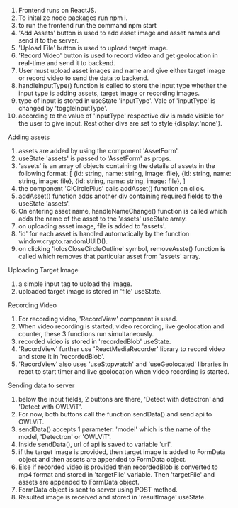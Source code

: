 1. Frontend runs on ReactJS.
2. To initalize node packages run npm i.
3. to run the frontend run the command npm start
4. 'Add Assets' button is used to add asset image and asset names and send it to the server. 
5. 'Upload File' button is used to upload target image.
6. 'Record Video' button is used to record video and get geolocation in real-time and send it to backend.
7. User must upload asset images and name and give either target image or record video to send the data to backend.
8. handleInputType() function is called to store the input type whether the input type is adding assets, target image or recording images.
9. type of input is stored in useState 'inputType'. Vale of 'inputType' is changed by 'toggleInputType'.
10. according to the value of 'inputType' respective div is made visible for the user to give input. Rest other divs are set to style {display:'none'}.

Adding assets
1. assets are added by using the component 'AssetForm'.
2. useState 'assets' is passed to 'AssetForm' as props.
3. 'assets' is an array of objects containing the details of assets in the following format:
    [
        {id: string, name: string, image: file},
        {id: string, name: string, image: file},
        {id: string, name: string, image: file},
    ]
4. the component 'CiCirclePlus' calls addAsset() function on click.
5. addAsset() function adds another div containing required fields to the useState 'assets'.
6. On entering asset name, handleNameChange() function is called which adds the name of the asset to the 'assets' useState array.
7. on uploading asset image, file is added to 'assets'.
8. 'id' for each asset is handled automatically by the function window.crypto.randomUUID().
9. on clicking 'IoIosCloseCircleOutline' symbol, removeAsste() function is called which removes that particular asset from 'assets' array.

Uploading Target Image
1. a simple input tag to upload the image.
2. uploaded target image is stored in 'file' useState.

Recording Video
1. For recording video, 'RecordView' component is used.
2. When video recording is started, video recording, live geolocation and counter, these 3 functions run simultaneously.
3. recorded video is stored in 'recordedBlob' useState.
4. 'RecordView' further use 'ReactMediaRecorder' library to record video and store it in 'recordedBlob'.
5. 'RecordView' also uses 'useStopwatch' and 'useGeolocated' libraries in react to start timer and live geolocation when video recording is started.

Sending data to server
1. below the input fields, 2 buttons are there, 'Detect with detectron' and 'Detect with OWLViT'.
2. For now, both buttons call the function sendData() and send api to OWLViT.
3. sendData() accepts 1 parameter: 'model' which is the name of the model, 'Detectron' or 'OWLViT'.
4. Inside sendData(), url of api is saved to variable 'url'.
5. if the target image is provided, then target image is added to FormData object and then assets are appended to FormData object.
6. Else if recorded video is provided then recordedBlob is converted to mp4 format and stored in 'targetFile' variable. Then 'targetFile' and assets are appended to FormData object.
7. FormData object is sent to server using POST method.
8. Resulted image is received and stored in 'resultImage' useState.